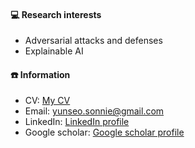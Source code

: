 #### 💻 Research interests
  - Adversarial attacks and defenses
  - Explainable AI
#### ☎️ Information
  - CV: [My CV](https://drive.google.com/file/d/1pb6tubcTdITLQoEsE4ejSBoDYLVahFR0/view?usp=sharing) 
  - Email: yunseo.sonnie@gmail.com
  - LinkedIn: [LinkedIn profile](https://www.linkedin.com/in/yunseo-son-0bb630313/)
  - Google scholar: [Google scholar profile](https://scholar.google.com/citations?user=6Kw4ibQAAAAJ&hl=ko)
